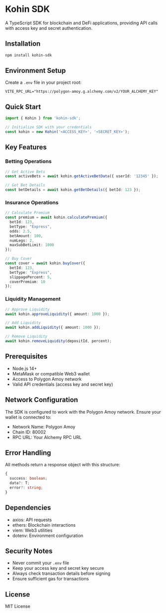 # Kohin SDK

A TypeScript SDK for blockchain and DeFi applications, providing API calls with access key and secret authentication.

## Installation

```bash
npm install kohin-sdk
```

## Environment Setup

Create a `.env` file in your project root:

```env
VITE_RPC_URL="https://polygon-amoy.g.alchemy.com/v2/YOUR_ALCHEMY_KEY"
```

## Quick Start

```typescript
import { Kohin } from 'kohin-sdk';

// Initialize SDK with your credentials
const kohin = new Kohin('<ACCESS_KEY>', '<SECRET_KEY>');
```

## Key Features

### Betting Operations
```typescript
// Get Active Bets
const activeBets = await kohin.getActiveBetData({ userId: '12345' });

// Get Bet Details
const betDetails = await kohin.getBetDetails({ betId: 123 });
```

### Insurance Operations
```typescript
// Calculate Premium
const premium = await kohin.calculatePremium({
  betId: 123,
  betType: "Express",
  odds: 2.5,
  betAmount: 100,
  numLegs: 2,
  maxSubBetLimit: 1000
});

// Buy Cover
const cover = await kohin.buyCover({
  betId: 123,
  betType: "Express",
  slippagePercent: 5,
  coverPremium: 10
});
```

### Liquidity Management
```typescript
// Approve Liquidity
await kohin.approveLiquidity({ amount: 1000 });

// Add Liquidity
await kohin.addLiquidity({ amount: 1000 });

// Remove Liquidity
await kohin.removeLiquidity(depositId, percent);
```

## Prerequisites

- Node.js 14+
- MetaMask or compatible Web3 wallet
- Access to Polygon Amoy network
- Valid API credentials (access key and secret key)

## Network Configuration

The SDK is configured to work with the Polygon Amoy network. Ensure your wallet is connected to:
- Network Name: Polygon Amoy
- Chain ID: 80002
- RPC URL: Your Alchemy RPC URL

## Error Handling

All methods return a response object with this structure:
```typescript
{
  success: boolean;
  data?: T;
  error?: string;
}
```

## Dependencies

- axios: API requests
- ethers: Blockchain interactions
- viem: Web3 utilities
- dotenv: Environment configuration

## Security Notes

- Never commit your `.env` file
- Keep your access key and secret key secure
- Always check transaction details before signing
- Ensure sufficient gas for transactions

## License

MIT License
